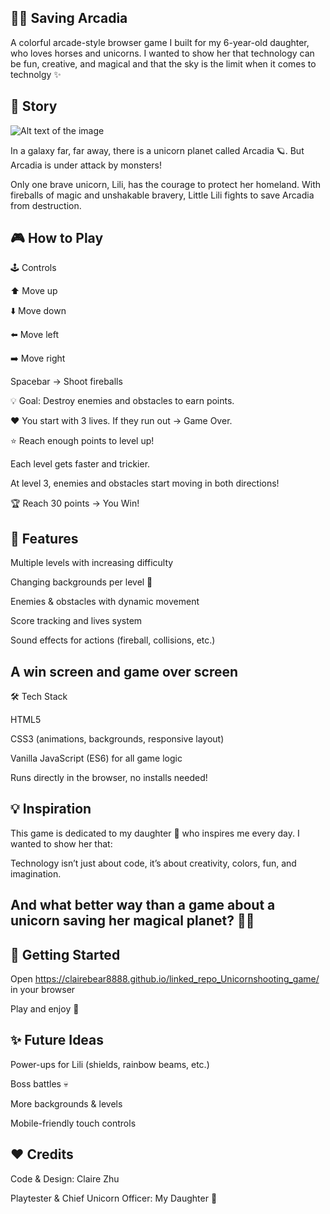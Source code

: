 🌈🦄 Saving Arcadia
-------------------------------------------------------------------------------------------------------------
A colorful arcade-style browser game I built for my 6-year-old daughter, who loves horses and unicorns. I wanted to show her that technology can be fun, creative, and magical and that the sky is the limit when it comes to technolgy ✨

🌌 Story
-------------------------------------------------------------------------------------------------------------

![Alt text of the image](https://github.com/Clairebear8888/linked_repo_Unicornshooting_game/blob/main/Asset/image/opening.png)

In a galaxy far, far away, there is a unicorn planet called Arcadia 🪐.
But Arcadia is under attack by monsters!

Only one brave unicorn, Lili, has the courage to protect her homeland.
With fireballs of magic and unshakable bravery, Little Lili fights to save Arcadia from destruction.


🎮 How to Play
-------------------------------------------------------------------------------------------------------------

🕹️ Controls

⬆️ Move up

⬇️ Move down

⬅️ Move left

➡️ Move right

Spacebar → Shoot fireballs

💡 Goal: Destroy enemies and obstacles to earn points.

❤️ You start with 3 lives. If they run out → Game Over.

⭐ Reach enough points to level up!

Each level gets faster and trickier.

At level 3, enemies and obstacles start moving in both directions!

🏆 Reach 30 points → You Win!

🚀 Features
-------------------------------------------------------------------------------------------------------------

Multiple levels with increasing difficulty

Changing backgrounds per level 🌌

Enemies & obstacles with dynamic movement

Score tracking and lives system

Sound effects for actions (fireball, collisions, etc.)

A win screen and game over screen
-------------------------------------------------------------------------------------------------------------

🛠️ Tech Stack

HTML5

CSS3 (animations, backgrounds, responsive layout)

Vanilla JavaScript (ES6) for all game logic

Runs directly in the browser, no installs needed!

💡 Inspiration
-------------------------------------------------------------------------------------------------------------

This game is dedicated to my daughter 💖 who inspires me every day.
I wanted to show her that:

Technology isn’t just about code, it’s about creativity, colors, fun, and imagination.

And what better way than a game about a unicorn saving her magical planet? 🦄🌈
-------------------------------------------------------------------------------------------------------------

🏁 Getting Started
-------------------------------------------------------------------------------------------------------------

Open https://clairebear8888.github.io/linked_repo_Unicornshooting_game/ in your browser

Play and enjoy 🎉

✨ Future Ideas
-------------------------------------------------------------------------------------------------------------

Power-ups for Lili (shields, rainbow beams, etc.)

Boss battles 💀

More backgrounds & levels

Mobile-friendly touch controls

❤️ Credits
-------------------------------------------------------------------------------------------------------------

Code & Design: Claire Zhu

Playtester & Chief Unicorn Officer: My Daughter 🦄
